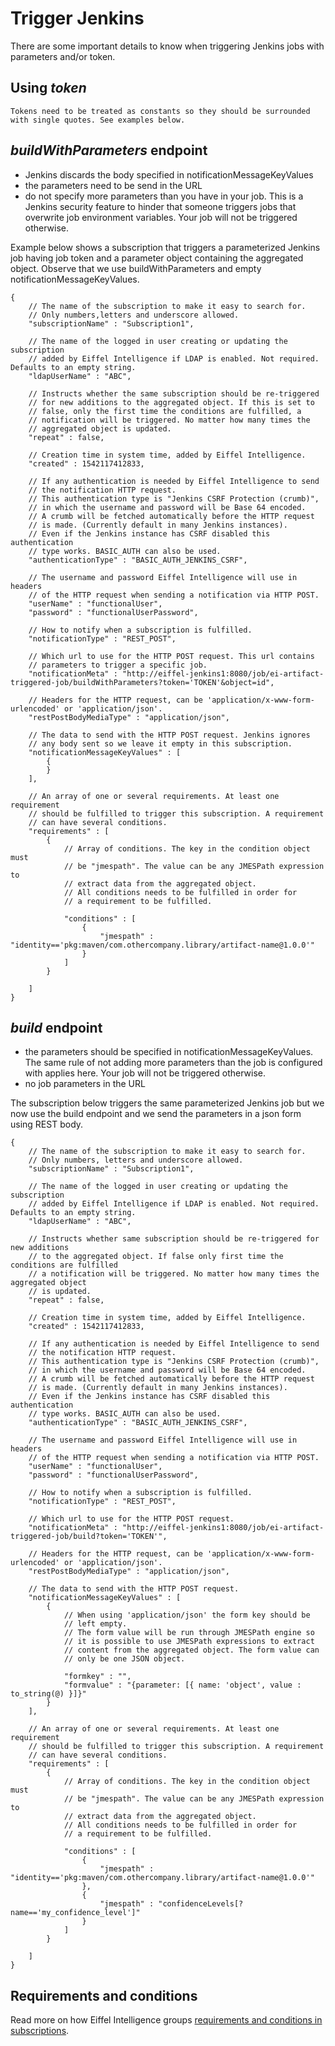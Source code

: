 # Trigger Jenkins

There are some important details to know when triggering Jenkins jobs with parameters and/or token.

## Using _**token**_
    Tokens need to be treated as constants so they should be surrounded with single quotes. See examples below.

## _**buildWithParameters**_ endpoint
   * Jenkins discards the body specified in notificationMessageKeyValues
   * the parameters need to be send in the URL
   * do not specify more parameters than you have in your job. This is a Jenkins security feature to hinder that someone triggers jobs that overwrite job environment variables. Your job will not be triggered otherwise.

Example below shows a subscription that triggers a parameterized Jenkins job having job token and a parameter object containing the aggregated object.
Observe that we use buildWithParameters and empty notificationMessageKeyValues.

    {
        // The name of the subscription to make it easy to search for.
        // Only numbers,letters and underscore allowed.
        "subscriptionName" : "Subscription1",

        // The name of the logged in user creating or updating the subscription
        // added by Eiffel Intelligence if LDAP is enabled. Not required. Defaults to an empty string.
        "ldapUserName" : "ABC",

        // Instructs whether the same subscription should be re-triggered
        // for new additions to the aggregated object. If this is set to
        // false, only the first time the conditions are fulfilled, a
        // notification will be triggered. No matter how many times the
        // aggregated object is updated.
        "repeat" : false,

        // Creation time in system time, added by Eiffel Intelligence.
        "created" : 1542117412833,

        // If any authentication is needed by Eiffel Intelligence to send 
        // the notification HTTP request. 
        // This authentication type is "Jenkins CSRF Protection (crumb)", 
        // in which the username and password will be Base 64 encoded. 
        // A crumb will be fetched automatically before the HTTP request 
        // is made. (Currently default in many Jenkins instances). 
        // Even if the Jenkins instance has CSRF disabled this authentication 
        // type works. BASIC_AUTH can also be used.
        "authenticationType" : "BASIC_AUTH_JENKINS_CSRF",

        // The username and password Eiffel Intelligence will use in headers 
        // of the HTTP request when sending a notification via HTTP POST.
        "userName" : "functionalUser",
        "password" : "functionalUserPassword",

        // How to notify when a subscription is fulfilled.
        "notificationType" : "REST_POST",

        // Which url to use for the HTTP POST request. This url contains 
        // parameters to trigger a specific job. 
        "notificationMeta" : "http://eiffel-jenkins1:8080/job/ei-artifact-triggered-job/buildWithParameters?token='TOKEN'&object=id",

        // Headers for the HTTP request, can be 'application/x-www-form-urlencoded' or 'application/json'.
        "restPostBodyMediaType" : "application/json",

        // The data to send with the HTTP POST request. Jenkins ignores 
        // any body sent so we leave it empty in this subscription.
        "notificationMessageKeyValues" : [
            {
            }
        ],

        // An array of one or several requirements. At least one requirement 
        // should be fulfilled to trigger this subscription. A requirement 
        // can have several conditions.
        "requirements" : [
            {
                // Array of conditions. The key in the condition object must 
                // be "jmespath". The value can be any JMESPath expression to 
                // extract data from the aggregated object. 
                // All conditions needs to be fulfilled in order for
                // a requirement to be fulfilled.

                "conditions" : [
                    {
                        "jmespath" : "identity=='pkg:maven/com.othercompany.library/artifact-name@1.0.0'"
                    }
                ]
            }

        ]
    }

## _**build**_ endpoint
   * the parameters should be specified in notificationMessageKeyValues. The same rule of not adding more parameters than the job is configured with applies here. Your job will not be triggered otherwise.
   * no job parameters in the URL

The subscription below triggers the same parameterized Jenkins job but we 
now use the build endpoint and we send the parameters in a json form using REST body.

    {
        // The name of the subscription to make it easy to search for.
        // Only numbers, letters and underscore allowed.
        "subscriptionName" : "Subscription1",

        // The name of the logged in user creating or updating the subscription
        // added by Eiffel Intelligence if LDAP is enabled. Not required. Defaults to an empty string.
        "ldapUserName" : "ABC",

        // Instructs whether same subscription should be re-triggered for new additions
        // to the aggregated object. If false only first time the conditions are fulfilled
        // a notification will be triggered. No matter how many times the aggregated object
        // is updated.
        "repeat" : false,

        // Creation time in system time, added by Eiffel Intelligence.
        "created" : 1542117412833,

        // If any authentication is needed by Eiffel Intelligence to send 
        // the notification HTTP request. 
        // This authentication type is "Jenkins CSRF Protection (crumb)", 
        // in which the username and password will be Base 64 encoded. 
        // A crumb will be fetched automatically before the HTTP request 
        // is made. (Currently default in many Jenkins instances). 
        // Even if the Jenkins instance has CSRF disabled this authentication 
        // type works. BASIC_AUTH can also be used.
        "authenticationType" : "BASIC_AUTH_JENKINS_CSRF",

        // The username and password Eiffel Intelligence will use in headers 
        // of the HTTP request when sending a notification via HTTP POST.
        "userName" : "functionalUser",
        "password" : "functionalUserPassword",

        // How to notify when a subscription is fulfilled.
        "notificationType" : "REST_POST",
        
        // Which url to use for the HTTP POST request.
        "notificationMeta" : "http://eiffel-jenkins1:8080/job/ei-artifact-triggered-job/build?token='TOKEN'",

        // Headers for the HTTP request, can be 'application/x-www-form-urlencoded' or 'application/json'.
        "restPostBodyMediaType" : "application/json",

        // The data to send with the HTTP POST request.
        "notificationMessageKeyValues" : [
            {
                // When using 'application/json' the form key should be 
                // left empty.
                // The form value will be run through JMESPath engine so
                // it is possible to use JMESPath expressions to extract
                // content from the aggregated object. The form value can
                // only be one JSON object.

                "formkey" : "",
                "formvalue" : "{parameter: [{ name: 'object', value : to_string(@) }]}"
            }
        ],

        // An array of one or several requirements. At least one requirement 
        // should be fulfilled to trigger this subscription. A requirement 
        // can have several conditions.
        "requirements" : [
            {
                // Array of conditions. The key in the condition object must 
                // be "jmespath". The value can be any JMESPath expression to 
                // extract data from the aggregated object. 
                // All conditions needs to be fulfilled in order for
                // a requirement to be fulfilled.

                "conditions" : [
                    {
                        "jmespath" : "identity=='pkg:maven/com.othercompany.library/artifact-name@1.0.0'"
                    },
                    {
                        "jmespath" : "confidenceLevels[?name=='my_confidence_level']"
                    }
                ]
            }

        ]
    }

## Requirements and conditions

Read more on how Eiffel Intelligence groups [requirements and conditions in subscriptions](https://github.com/eiffel-community/eiffel-intelligence/blob/master/wiki/markdown/subscriptions.md#writing-requirements-and-conditions).

